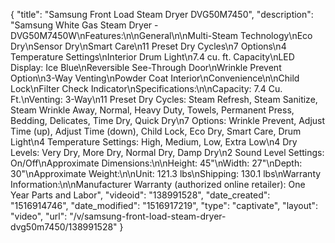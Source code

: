 {
    "title": "Samsung Front Load Steam Dryer DVG50M7450",
    "description": "Samsung White Gas Steam Dryer - DVG50M7450W\nFeatures:\n\nGeneral\n\nMulti-Steam Technology\nEco Dry\nSensor Dry\nSmart Care\n11 Preset Dry Cycles\n7 Options\n4 Temperature Settings\nInterior Drum Light\n7.4 cu. ft. Capacity\nLED Display: Ice Blue\nReversible See-Through Door\nWrinkle Prevent Option\n3-Way Venting\nPowder Coat Interior\nConvenience\n\nChild Lock\nFilter Check Indicator\nSpecifications:\n\nCapacity: 7.4 Cu. Ft.\nVenting: 3-Way\n11 Preset Dry Cycles: Steam Refresh, Steam Sanitize, Steam Wrinkle Away, Normal, Heavy Duty, Towels, Permanent Press, Bedding, Delicates, Time Dry, Quick Dry\n7 Options: Wrinkle Prevent, Adjust Time (up), Adjust Time (down), Child Lock, Eco Dry, Smart Care, Drum Light\n4 Temperature Settings: High, Medium, Low, Extra Low\n4 Dry Levels: Very Dry, More Dry, Normal Dry, Damp Dry\n2 Sound Level Settings: On\/Off\nApproximate Dimensions:\n\nHeight: 45\"\nWidth: 27\"\nDepth: 30\"\nApproximate Weight:\n\nUnit: 121.3 lbs\nShipping: 130.1 lbs\nWarranty Information:\n\nManufacturer Warranty (authorized online retailer): One Year Parts and Labor",
    "videoid": "138991528",
    "date_created": "1516914746",
    "date_modified": "1516917219",
    "type": "captivate",
    "layout": "video",
    "url": "\/v\/samsung-front-load-steam-dryer-dvg50m7450\/138991528"
}
